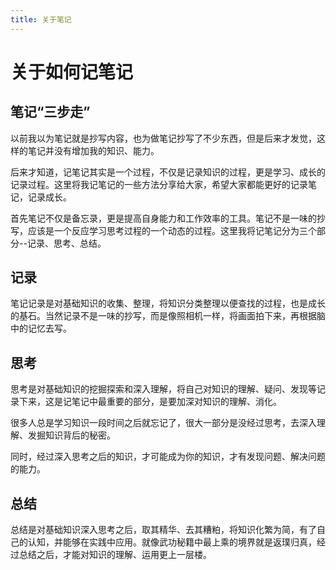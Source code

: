 ```yaml
---
title: 关于笔记
---
```


# 关于如何记笔记

## 笔记“三步走”

以前我以为笔记就是抄写内容，也为做笔记抄写了不少东西，但是后来才发觉，这样的笔记并没有增加我的知识、能力。

后来才知道，记笔记其实是一个过程，不仅是记录知识的过程，更是学习、成长的记录过程。这里将我记笔记的一些方法分享给大家，希望大家都能更好的记录笔记，记录成长。

首先笔记不仅是备忘录，更是提高自身能力和工作效率的工具。笔记不是一味的抄写，应该是一个反应学习思考过程的一个动态的过程。这里我将记笔记分为三个部分--记录、思考、总结。

## 记录

笔记记录是对基础知识的收集、整理，将知识分类整理以便查找的过程，也是成长的基石。当然记录不是一味的抄写，而是像照相机一样，将画面拍下来，再根据脑中的记忆去写。

## 思考

思考是对基础知识的挖掘探索和深入理解，将自己对知识的理解、疑问、发现等记录下来，这是记笔记中最重要的部分，是要加深对知识的理解、消化。

很多人总是学习知识一段时间之后就忘记了，很大一部分是没经过思考，去深入理解、发掘知识背后的秘密。

同时，经过深入思考之后的知识，才可能成为你的知识，才有发现问题、解决问题的能力。

## 总结

总结是对基础知识深入思考之后，取其精华、去其糟粕，将知识化繁为简，有了自己的认知，并能够在实践中应用。就像武功秘籍中最上乘的境界就是返璞归真，经过总结之后，才能对知识的理解、运用更上一层楼。

